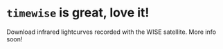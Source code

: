 # `timewise` is great, love it!
Download infrared lightcurves recorded with the WISE satellite. More info soon!
